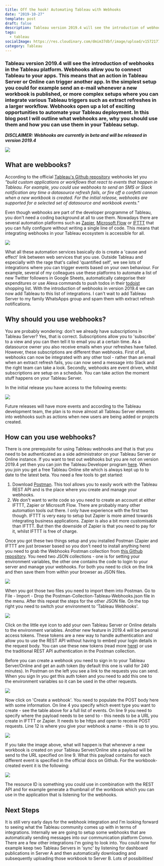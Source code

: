 ```yaml
---
title: Off the hook! Automating Tableau with Webhooks
date: "2019-10-27"
template: post
draft: false
description: Tableau version 2019.4 will see the introduction of webhooks in the Tableau platform. Webhooks allow you to connect Tableau to your apps. This means that an action in Tableau can trigger another app.
tags:
  - tableau
socialImage: https://res.cloudinary.com/dmim37dbf/image/upload/v1572177353/webhooks-blog/tableau_webhooks.png
category: Tableau
---
```


### Tableau version 2019.4 will see the introduction of webhooks in the Tableau platform. Webhooks allow you to connect Tableau to your apps. This means that an action in Tableau Server or Online can trigger another app. In the simplest setup you could for example send an e-mail whenever a new workbook is published, or more complex setups where you can integrate various Tableau triggers such as extract refreshes in a larger workflow. Webhooks open up a lot of exciting opportunities to automate your Tableau deployment. In this blog post I will outline what webhooks are, why you should use them and how you can use them in your Tableau setup.

**_DISCLAIMER: Webhooks are currently in beta and will be released in version 2019.4_**

![](https://res.cloudinary.com/dmim37dbf/image/upload/v1572182006/webhooks-blog/tableau_webhooks.png)

## What are webbooks?

According to the official [Tableau's Github repository](https://github.com/tableau/webhooks-docs) webhooks let you _"build custom applications or workflows that react to events that happen in Tableau. For example, you could use webhooks to send an SMS or Slack notification any time a datasource refresh fails, or fire off a confetti cannon when a new workbook is created. For the initial release, webhooks are supported for a selected set of datasource and workbook events."_

Even though webhooks are part of the developer programme of Tableau, you don't need a coding background at all to use them. Nowadays there are several automation platforms such as [Zapier](https://zapier.com/), [Microsoft Flow](https://flow.microsoft.com/) or [IFTTT](https://ifttt.com/) that you can fully configure without writing a single line of code. This means that integrating webhooks in your Tableau ecosystem is accessible for all.

![](https://res.cloudinary.com/dmim37dbf/image/upload/v1572174306/webhooks-blog/automating.png)

What all these automation services basically do is create a 'cause and effect' link between web services that you use. Outside Tableau and especially with the rage that's called 'quantified self', we see lots of integrations where you can trigger events based on your own behaviour. For example, several of my colleagues use these platforms to automate a list of new Twitter followers in Google Sheets, automatically categorise their expenditures or use Alexa commands to push todos in their [todoist](https://todoist.com/) shopping list. With the introduction of webhooks in version 2019.4 we can now add Tableau to this list of integrations. I can't wait to add Tableau Server to my family WhatsApps group and spam them with extract refresh notifications.

## Why should you use webhooks?

You are probably wondering: don't we already have subscriptions in Tableau Server? Yes, that is correct. Subscriptions allow you to 'subscribe' to a view and you can then tell it to email you at a certain time. As a datasource owner you also receive emails when your refreshes have failed. However, these subscriptions are different than webhooks. First of all, webhooks can now be integrated with any other tool - rather than an email when an extract refresh fails, you can now send a message into Slack and the right team can take a look. Secondly, webhooks are event driven, whilst subscriptions are setup on a schedule. You can take action the moment stuff happens on your Tableau Server.

In the initial release you have access to the following events:

![](https://res.cloudinary.com/dmim37dbf/image/upload/v1572259136/webhooks-blog/webhookss.png)

Future releases will have more events and according to the Tableau development team, the plan is to move almost all Tableau Server elements into webhooks such as actions when new users are being added or projects created.

## How can you use webhooks?

There is one prerequisite for using Tableau webhooks and that is that you need to be authenticated as a side administrator on your Tableau Server or Online instance. If you want to test out webhooks but you are not on version 2019.4 yet then you can join the Tableau Developer program [here](https://developer.tableau.com/). When you join you get a free Tableau Online site which is always kept up to to date to the latest beta. You need a few tools to get started:

1. Download [Postman](https://www.getpostman.com). This tool allows you to easily work with the Tableau REST API and is the place where you create and manage your webhooks.
2. We don't want to write code so you need to create an account at either IFTTT, Zapier or Microsoft Flow. There are probably many other automation tools out there. I only have experience with the first two though. IFTTT is very easy to setup but Zapier is more aimed towards integrating business applications. Zapier is also a bit more customisable than IFTTT. But then the downside of Zapier is that you need to pay for it, whilst IFTTT is free of charge.

Once you got these two things setup and you installed Postman (Zapier and IFTTT are just browser based so you don't need to install anything here) you need to grab the Webhooks Postman collection from [this Github repository](https://github.com/tableau/webhooks-docs). You need two JSON collections - one is for setting your environment variables, the other one contains the code to login to your server and manage your webhooks. For both you need to click on the link and then save them from within your browser as JSON files.

![](https://res.cloudinary.com/dmim37dbf/image/upload/v1572178241/webhooks-blog/Screenshot_2019-10-27_at_12.09.11.png)

When you got those two files you need to import them into Postman. Go to File - Import - Drop the Postman-Collection-Tableau-Webhooks.json file in the menu. After this repeat the steps for the other JSON file. On the top right you need to switch your environment to 'Tableau Webhooks'.

![](https://res.cloudinary.com/dmim37dbf/image/upload/v1572178770/webhooks-blog/Screenshot_2019-10-27_at_12.18.55.png)

Click on the little eye icon to add your own Tableau Server or Online details to the environment variables. Another new feature in 2019.4 will be personal access tokens. These tokens are a new way to handle authentication and allow you to use the REST API without having to embed your login details in the request body. You can use these new tokens (read more [here](https://help.tableau.com/v2019.4/api/rest_api/en-us/REST/rest_api_concepts_auth.htm#makeasigninrequestwithapersonalaccesstoken)) or use the traditional REST API authentication in the Postman collection.

Before you can create a webhook you need to sign in to your Tableau Server/Online and get an auth token (by default this one is valid for 240 minutes). In Postman on the left you see a link to the requests you can send. When you sign In you get this auth token and you need to add this one to the environment variables so it can be used in the other requests.

![](https://res.cloudinary.com/dmim37dbf/image/upload/v1572181693/webhooks-blog/Screenshot_2019-10-27_at_13.07.56.png)

Now click on 'Create a webhook'. You need to populate the POST body here with some information. On line 4 you specify which event type you want to create - see the table above for a full list of events. On line 9 you need to specify where the payload needs to be send to - this needs to be a URL you create in IFTTT or Zapier. It needs to be https and open to receive POST requests. Line 12 is where you give your webhook a name - this is up to you.

![](https://res.cloudinary.com/dmim37dbf/image/upload/v1572181970/webhooks-blog/Screenshot_2019-10-27_at_13.12.34.png)

If you take the image above, what will happen is that whenever a new workbook is created on your Tableau Server/Online site a payload will be send to the URL specified on line 9. What this payload contains for each different event is specified in the official docs on Github. For the workbook-created event it is the following:

![](https://res.cloudinary.com/dmim37dbf/image/upload/v1572182407/webhooks-blog/Screenshot_2019-10-27_at_13.19.41.png)

The resource ID is something you could use in combination with the REST API and for example generate a thumbnail of the workbook which you can use in the application that is listening for the webhooks.

## Next Steps

It is still very early days for the webhook integration and I'm looking forward to seeing what the Tableau community comes up with in terms of integrations. Internally we are going to setup some webhooks that are automatically sending messages into our communication platform Convo. There are a few other integrations I'm going to look into. You could now for example keep two Tableau Servers in 'sync' by listening for dashboard publications in Server A and then automatically downloading and subsequently uploading those workbook to Server B. Lots of possibilities!
